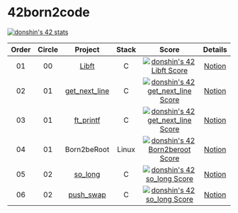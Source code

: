 # 42born2code

<a href="https://github.com/JaeSeoKim/badge42"><img src="https://badge42.vercel.app/api/v2/cl1lsf6hc007009mevpwxrc49/stats?cursusId=21&coalitionId=88" alt="donshin's 42 stats" /></a>

 |Order|Circle|Project|Stack|Score|Details|
 |:---:|:---:|:---:|:---:|:---:|:---:|
 |01|00|<a href="https://github.com/ToySin/42born2code/tree/main/libft">Libft</a>|C|<a href="https://github.com/JaeSeoKim/badge42"><img src="https://badge42.vercel.app/api/v2/cl1lsf6hc007009mevpwxrc49/project/2401259" alt="donshin's 42 Libft Score" /></a>|<a href="https://south-quokka-5fd.notion.site/LIBFT-27e1fc2a88c545eba8167350a80d790b" target="_blank">Notion</a>|
 |02|01|<a href="https://github.com/ToySin/42born2code/tree/main/get_next_line">get_next_line</a>|C|<a href="https://github.com/JaeSeoKim/badge42"><img src="https://badge42.vercel.app/api/v2/cl1lsf6hc007009mevpwxrc49/project/2429032" alt="donshin's 42 get_next_line Score" /></a>|<a href="https://south-quokka-5fd.notion.site/GET_NEXT_LINE-b44d71e622a446b89009a78942e7ff26" target="_blank">Notion</a>|
 |03|01|<a href="https://github.com/ToySin/42born2code/tree/master/ft_printf">ft_printf</a>|C|<a href="https://github.com/JaeSeoKim/badge42"><img src="https://badge42.vercel.app/api/v2/cl1lsf6hc007009mevpwxrc49/project/2429032" alt="donshin's 42 get_next_line Score" /></a>|<a href="https://south-quokka-5fd.notion.site/ft_printf-c1363c6895894bdf901f6d8a9b534d9a" target="_blank">Notion</a>|
 |04|01|Born2beRoot|Linux|<a href="https://github.com/JaeSeoKim/badge42"><img src="https://badge42.vercel.app/api/v2/cl1lsf6hc007009mevpwxrc49/project/2450281" alt="donshin's 42 Born2beroot Score" /></a>|<a href="https://south-quokka-5fd.notion.site/Born2beRoot-6984fd19aa3d4757b6eedba142400cbc" target="_blank">Notion</a>|
 |05|02|<a href="https://github.com/ToySin/42born2code/tree/master/so_long">so_long</a>|C|<a href="https://github.com/JaeSeoKim/badge42"><img src="https://badge42.vercel.app/api/v2/cl1lsf6hc007009mevpwxrc49/project/2503368" alt="donshin's 42 so_long Score" /></a>|<a href="https://south-quokka-5fd.notion.site/SoLong-1de38c70d5d0400f9a571921d5234c93" target="_blank">Notion</a>|
 |06|02|<a href="https://github.com/ToySin/42born2code/tree/master/push_swap">push_swap</a>|C|<a href="https://github.com/JaeSeoKim/badge42"><img src="" alt="donshin's 42 so_long Score" /></a>|<a href="" target="_blank">Notion</a>|
